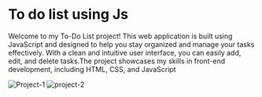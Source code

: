 # To do list using Js
 Welcome to my To-Do List project! This web application is built using JavaScript and designed to help you stay organized and manage your tasks effectively. With a clean and intuitive user interface, you can easily add, edit, and delete tasks.The project showcases my skills in front-end development, including HTML, CSS, and JavaScript

 ![Project-1](https://github.com/ChetanThorat18/To-do-list-using-Js/assets/139691562/495c3819-f532-487f-829d-15900408cd05)
![project-2](https://github.com/ChetanThorat18/To-do-list-using-Js/assets/139691562/f92ff956-2239-4ee9-8775-c7b7aea50475)
